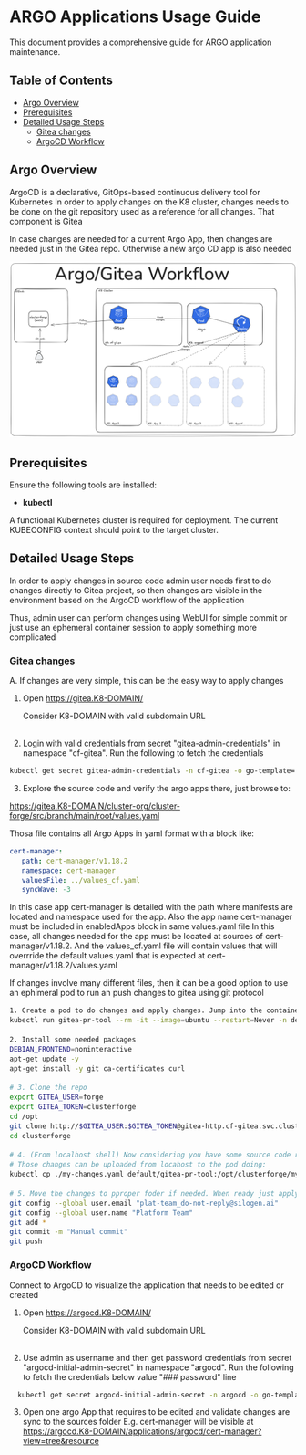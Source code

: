 # ARGO Applications Usage Guide

This document provides a comprehensive guide for ARGO application maintenance.

## Table of Contents

- [Argo Overview](#workflow-overview)
- [Prerequisites](#prerequisites)
- [Detailed Usage Steps](#detailed-usage-steps)
  - [Gitea changes](#gitea-changes)
  - [ArgoCD Workflow](#argocd-workflow)


## Argo Overview

ArgoCD is a declarative, GitOps-based continuous delivery tool for Kubernetes
In order to apply changes on the K8 cluster, changes needs to be done on the git repository used as a reference for all changes. That component is Gitea

In case changes are needed for a current Argo App, then changes are needed just in the Gitea repo. Otherwise a new argo CD app is also needed

![alt text](img/argo-gitea.png "Argo/Gitea workflow")

## Prerequisites

Ensure the following tools are installed:

- **kubectl**

A functional Kubernetes cluster is required for deployment. The current KUBECONFIG context should point to the target cluster.

## Detailed Usage Steps

In order to apply changes in source code admin user needs first to do changes directly to Gitea project, so then changes are visible in the environment based on the ArgoCD workflow of the application

Thus, admin user can perform changes using WebUI for simple commit or just use an ephemeral container session to apply something more complicated

### Gitea changes

A. If changes are very simple, this can be the easy way to apply changes

1. Open https://gitea.K8-DOMAIN/

   Consider K8-DOMAIN with valid subdomain URL <br><br>

2. Login with valid credentials from secret "gitea-admin-credentials" in namespace "cf-gitea". Run the following to fetch the credentials

```bash
kubectl get secret gitea-admin-credentials -n cf-gitea -o go-template='{{range $k,$v := .data}}{{"### "}}{{$k}}{{"\n"}}{{$v|base64decode}}{{"\n\n"}}{{end}}'
```

3. Explore the source code and verify the argo apps there, just browse to:

https://gitea.K8-DOMAIN/cluster-org/cluster-forge/src/branch/main/root/values.yaml


Thosa file contains all Argo Apps in yaml format with a block like:

```yaml
cert-manager:
   path: cert-manager/v1.18.2
   namespace: cert-manager
   valuesFile: ../values_cf.yaml
   syncWave: -3
```

In this case app cert-manager is detailed with the path where manifests are located and namespace used for the app. Also the app name cert-manager must be included in enabledApps block in same values.yaml file
In this case, all changes needed for the app must be located at sources of cert-manager/v1.18.2. And the values_cf.yaml file will contain values that will overrride the default values.yaml that is expected at cert-manager/v1.18.2/values.yaml

If changes involve many different files, then it can be a good option to use an ephimeral pod to run an push changes to gitea using git protocol

```bash
1. Create a pod to do changes and apply changes. Jump into the container with a bash session:
kubectl run gitea-pr-tool --rm -it --image=ubuntu --restart=Never -n default -- bash

2. Install some needed packages
DEBIAN_FRONTEND=noninteractive
apt-get update -y
apt-get install -y git ca-certificates curl

# 3. Clone the repo
export GITEA_USER=forge
export GITEA_TOKEN=clusterforge
cd /opt
git clone http://$GITEA_USER:$GITEA_TOKEN@gitea-http.cf-gitea.svc.cluster.local:3000/forge/clusterforge.git
cd clusterforge

# 4. (From localhost shell) Now considering you have some source code ready to be added as changes in localhost as ./my-changes.yaml
# Those changes can be uploaded from locahost to the pod doing:
kubectl cp ./my-changes.yaml default/gitea-pr-tool:/opt/clusterforge/my-changes.yaml

# 5. Move the changes to pproper foder if needed. When ready just apply changes
git config --global user.email "plat-team_do-not-reply@silogen.ai"
git config --global user.name "Platform Team"
git add *
git commit -m "Manual commit"
git push
```

### ArgoCD Workflow

Connect to ArgoCD to visualize the application that needs to be edited or created

1. Open https://argocd.K8-DOMAIN/

   Consider K8-DOMAIN with valid subdomain URL <br><br>

2. Use admin as username and then get password credentials from secret "argocd-initial-admin-secret" in namespace "argocd". Run the following to fetch the credentials below value "### password" line

```bash
  kubectl get secret argocd-initial-admin-secret -n argocd -o go-template='{{range $k,$v := .data}}{{"### "}}{{$k}}{{"\n"}}{{$v|base64decode}}{{"\n\n"}}{{end}}'
```

3. Open one argo App that requires to be edited and validate changes are sync to the sources folder
E.g. cert-manager will be visible at https://argocd.K8-DOMAIN/applications/argocd/cert-manager?view=tree&resource 


